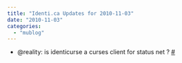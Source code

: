 ```yaml
---
title: "Identi.ca Updates for 2010-11-03"
date: "2010-11-03"
categories: 
  - "mublog"
---
```


- @reality: is identicurse a curses client for status net ? [#](http://identi.ca/notice/57935463)
